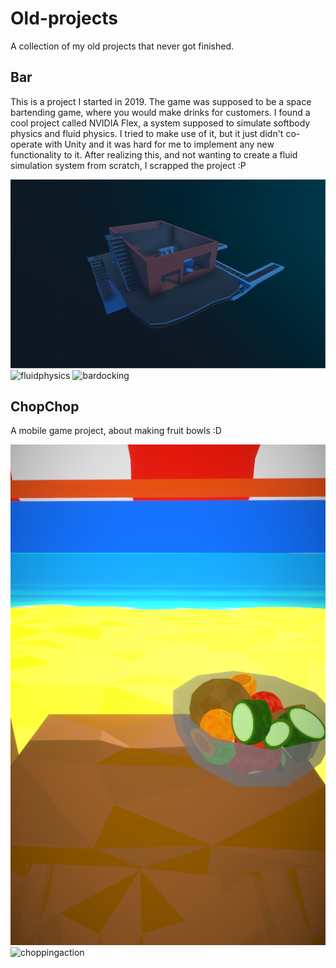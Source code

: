 # Old-projects
A collection of my old projects that never got finished.

## Bar
This is a project I started in 2019. The game was supposed to be a space bartending game, where you would make drinks for customers.
I found a cool project called NVIDIA Flex, a system supposed to simulate softbody physics and fluid physics.
I tried to make use of it, but it just didn't co-operate with Unity and it was hard for me to implement any new functionality to it.
After realizing this, and not wanting to create a fluid simulation system from scratch, I scrapped the project :P

 ![barimage](/Bar/barcropped.png)  
 ![fluidphysics](/Bar/barpouring.gif)  ![bardocking](/Bar/bardocking.gif)


## ChopChop
A mobile game project, about making fruit bowls :D 

 ![chopchopimage](/ChopChop/chopchop.png)  ![choppingaction](/ChopChop/chopping.gif)
